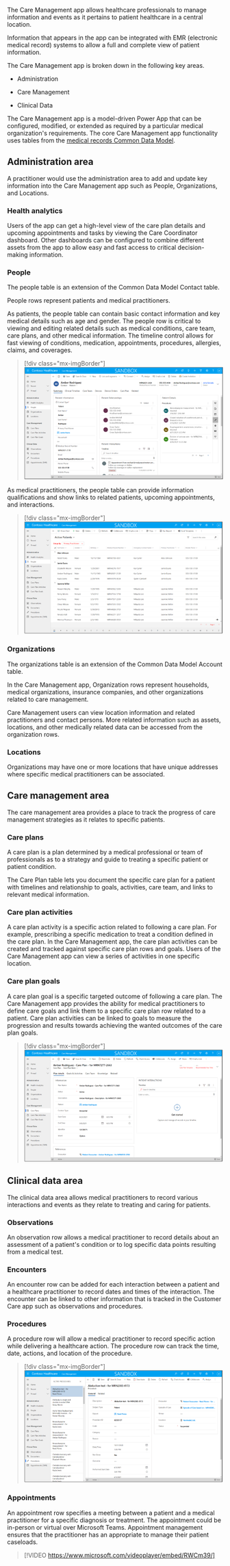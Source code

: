 
The Care Management app allows healthcare professionals to manage information and events as it pertains to patient healthcare in a central location.

Information that appears in the app can be integrated with EMR (electronic medical record) systems to allow a full and complete view of patient information.

The Care Management app is broken down in the following key areas.

- Administration

- Care Management

- Clinical Data

The Care Management app is a model-driven Power App that can be configured, modified, or extended as required by a particular medical organization's requirements. The core Care Management app functionality uses tables from the [medical records Common Data Model](https://microsoft.github.io/CDM/SchemaViz.html?initialManifest=manifests/electronicMedicalRecordsAccelerator.manifest.cdm.json&simpleChrome=true&azure-portal=true).

## Administration area

A practitioner would use the administration area to add and update key information into the Care Management app such as People, Organizations, and Locations.

### Health analytics

Users of the app can get a high-level view of the care plan details and upcoming appointments and tasks by viewing the Care Coordinator dashboard. Other dashboards can be configured to combine different assets from the app to allow easy and fast access to critical decision-making information.

### People

The people table is an extension of the Common Data Model Contact table.

People rows represent patients and medical practitioners.

As patients, the people table can contain basic contact information and key medical details such as age and gender. The people row is critical to viewing and editing related details such as medical conditions, care team, care plans, and other medical information. The timeline control allows for fast viewing of conditions, medication, appointments, procedures, allergies, claims, and coverages.

> [!div class="mx-imgBorder"]
> [![Screenshot of a contact record of a patient.](../media/1-1-contact-record.png)](../media/1-1-contact-record.png#lightbox)

As medical practitioners, the people table can provide information qualifications and show links to related patients, upcoming appointments, and interactions.

> [!div class="mx-imgBorder"]
> [![Screenshot of grid view of available patient contact records.](../media/1-2-active-patients.png)](../media/1-2-active-patients.png#lightbox)

### Organizations

The organizations table is an extension of the Common Data Model Account table.

In the Care Management app, Organization rows represent households, medical organizations, insurance companies, and other organizations related to care management.

Care Management users can view location information and related practitioners and contact persons. More related information such as assets, locations, and other medically related data can be accessed from the organization rows.

### Locations

Organizations may have one or more locations that have unique addresses where specific medical practitioners can be associated.

## Care management area

The care management area provides a place to track the progress of care management strategies as it relates to specific patients.

### Care plans

A care plan is a plan determined by a medical professional or team of professionals as to a strategy and guide to treating a specific patient or patient condition.

The Care Plan table lets you document the specific care plan for a patient with timelines and relationship to goals, activities, care team, and links to relevant medical information.

### Care plan activities

A care plan activity is a specific action related to following a care plan. For example, prescribing a specific medication to treat a condition defined in the care plan. In the Care Management app, the care plan activities can be created and tracked against specific care plan rows and goals. Users of the Care Management app can view a series of activities in one specific location.

### Care plan goals

A care plan goal is a specific targeted outcome of following a care plan. The Care Management app provides the ability for medical practitioners to define care goals and link them to a specific care plan row related to a patient. Care plan activities can be linked to goals to measure the progression and results towards achieving the wanted outcomes of the care plan goals.

> [!div class="mx-imgBorder"]
> [![Screenshot of care plan record on the Plan details tab.](../media/1-3-care-plan.png)](../media/1-3-care-plan.png#lightbox)

## Clinical data area

The clinical data area allows medical practitioners to record various interactions and events as they relate to treating and caring for patients.

### Observations

An observation row allows a medical practitioner to record details about an assessment of a patient's condition or to log specific data points resulting from a medical test.

### Encounters

An encounter row can be added for each interaction between a patient and a healthcare practitioner to record dates and times of the interaction. The encounter can be linked to other information that is tracked in the Customer Care app such as observations and procedures.

### Procedures

A procedure row will allow a medical practitioner to record specific action while delivering a healthcare action. The procedure row can track the time, date, actions, and location of the procedure.

> [!div class="mx-imgBorder"]
> [![Screenshot of a procedure record.](../media/1-4-procedure.png)](../media/1-4-procedure.png#lightbox)

### Appointments

An appointment row specifies a meeting between a patient and a medical practitioner for a specific diagnosis or treatment. The appointment could be in-person or virtual over Microsoft Teams. Appointment management ensures that the practitioner has an appropriate to manage their patient caseloads.

> [!VIDEO https://www.microsoft.com/videoplayer/embed/RWCm39/]
